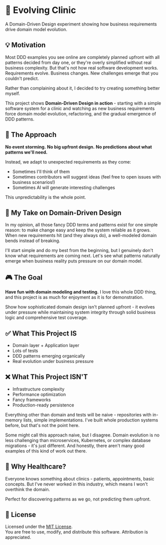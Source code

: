 # 🏥 Evolving Clinic

A Domain-Driven Design experiment showing how business requirements drive domain model evolution.

## 💡 Motivation

Most DDD examples you see online are completely planned upfront with all patterns decided from day one, or they're overly simplified without real business complexity. But that's not how real software development works. Requirements evolve. Business changes. New challenges emerge that you couldn't predict.

Rather than complaining about it, I decided to try creating something better myself.

This project shows **Domain-Driven Design in action** - starting with a simple software system for a clinic and watching as new business requirements force domain model evolution, refactoring, and the gradual emergence of DDD patterns.

## 🎯 The Approach

**No event storming.** **No big upfront design.** **No predictions about what patterns we'll need.**

Instead, we adapt to unexpected requirements as they come:

- Sometimes I'll think of them
- Sometimes contributors will suggest ideas (feel free to open issues with business scenarios!)
- Sometimes AI will generate interesting challenges

This unpredictability is the whole point.

## 🔄 My Take on Domain-Driven Design

In my opinion, all those fancy DDD terms and patterns exist for one simple reason: to make change easy and keep the system reliable as it grows. When new requirements hit (and they always do), a well-modeled domain bends instead of breaking.

I'll start simple and do my best from the beginning, but I genuinely don't know what requirements are coming next. Let's see what patterns naturally emerge when business reality puts pressure on our domain model.

## 🎮 The Goal

**Have fun with domain modeling and testing.** I love this whole DDD thing, and this project is as much for enjoyment as it is for demonstration.

Show how sophisticated domain design isn't planned upfront - it evolves under pressure while maintaining system integrity through solid business logic and comprehensive test coverage.

## ✅ What This Project IS

- Domain layer + Application layer
- Lots of tests
- DDD patterns emerging organically
- Real evolution under business pressure

## ❌ What This Project ISN'T

- Infrastructure complexity
- Performance optimization
- Fancy frameworks
- Production-ready persistence

Everything other than domain and tests will be naive - repositories with in-memory lists, simple implementations. I've built whole production systems before, but that's not the point here.

Some might call this approach naive, but I disagree. Domain evolution is no less challenging than microservices, Kubernetes, or complex database migrations - it's just different. And honestly, there aren't many good examples of this kind of work out there.

## 🏥 Why Healthcare?

Everyone knows something about clinics - patients, appointments, basic concepts. But I've never worked in this industry, which means I won't overthink the domain.

Perfect for discovering patterns as we go, not predicting them upfront.

## 📝 License

Licensed under the [MIT License](LICENSE).  
You are free to use, modify, and distribute this software. Attribution is appreciated.
